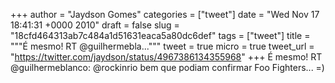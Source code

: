 
+++
author = "Jaydson Gomes"
categories = ["tweet"]
date = "Wed Nov 17 18:41:31 +0000 2010"
draft = false
slug = "18cfd464313ab7c484a1d51631eaca5a80dc6def"
tags = ["tweet"]
title = """É mesmo! RT @guilhermebla..."""
tweet = true
micro = true
tweet_url = "https://twitter.com/jaydson/status/4967386134355968"
+++
É mesmo! RT @guilhermeblanco: @rockinrio bem que podiam confirmar Foo Fighters... =)
